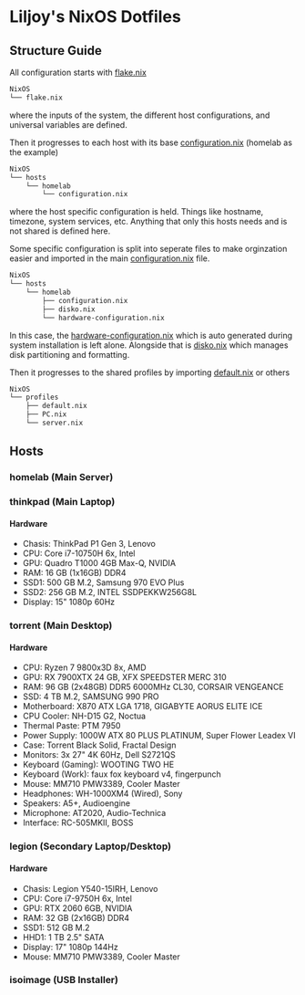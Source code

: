# Liljoy's NixOS Dotfiles

## Structure Guide

All configuration starts with [flake.nix](./flake.nix)

```bash
NixOS
└── flake.nix
```

where the inputs of the system, the different host configurations, and universal
variables are defined.

Then it progresses to each host with its base
[configuration.nix](./hosts/homelab/configuration.nix) (homelab as the example)

```bash
NixOS
└── hosts
    └── homelab
        └── configuration.nix
```

where the host specific configuration is held. Things like hostname, timezone,
system services, etc. Anything that only this hosts needs and is not shared is
defined here.

Some specific configuration is split into seperate files to make orginzation
easier and imported in the main
[configuration.nix](./hosts/homelab/configuration.nix) file.

```bash
NixOS
└── hosts
    └── homelab
        ├── configuration.nix
        ├── disko.nix
        └── hardware-configuration.nix
```

In this case, the
[hardware-configuration.nix](./hosts/homelab/hardware-configuration.nix) which
is auto generated during system installation is left alone. Alongside that is
[disko.nix](./hosts/homelab/disko.nix) which manages disk partitioning and
formatting.

Then it progresses to the shared profiles by importing
[default.nix](./profiles/default.nix) or others

```bash
NixOS
└── profiles
    ├── default.nix
    ├── PC.nix
    └── server.nix
```

## Hosts

### **homelab** (Main Server)

### **thinkpad** (Main Laptop)

#### Hardware

- Chasis: ThinkPad P1 Gen 3, Lenovo
- CPU: Core i7-10750H 6x, Intel
- GPU: Quadro T1000 4GB Max-Q, NVIDIA
- RAM: 16 GB (1x16GB) DDR4
- SSD1: 500 GB M.2, Samsung 970 EVO Plus
- SSD2: 256 GB M.2, INTEL SSDPEKKW256G8L
- Display: 15" 1080p 60Hz

### **torrent** (Main Desktop)

#### Hardware

- CPU: Ryzen 7 9800x3D 8x, AMD
- GPU: RX 7900XTX 24 GB, XFX SPEEDSTER MERC 310
- RAM: 96 GB (2x48GB) DDR5 6000MHz CL30, CORSAIR VENGEANCE
- SSD: 4 TB M.2, SAMSUNG 990 PRO
- Motherboard: X870 ATX LGA 1718, GIGABYTE AORUS ELITE ICE
- CPU Cooler: NH-D15 G2, Noctua
- Thermal Paste: PTM 7950
- Power Supply: 1000W ATX 80 PLUS PLATINUM, Super Flower Leadex VI
- Case: Torrent Black Solid, Fractal Design
- Monitors: 3x 27" 4K 60Hz, Dell S2721QS
- Keyboard (Gaming): WOOTING TWO HE
- Keyboard (Work): faux fox keyboard v4, fingerpunch
- Mouse: MM710 PMW3389, Cooler Master
- Headphones: WH-1000XM4 (Wired), Sony
- Speakers: A5+, Audioengine
- Microphone: AT2020, Audio-Technica
- Interface: RC-505MKII, BOSS

### **legion** (Secondary Laptop/Desktop)

#### Hardware

- Chasis: Legion Y540-15IRH, Lenovo
- CPU: Core i7-9750H 6x, Intel
- GPU: RTX 2060 6GB, NVIDIA
- RAM: 32 GB (2x16GB) DDR4
- SSD1: 512 GB M.2
- HHD1: 1 TB 2.5" SATA
- Display: 17" 1080p 144Hz
- Mouse: MM710 PMW3389, Cooler Master

### **isoimage** (USB Installer)
